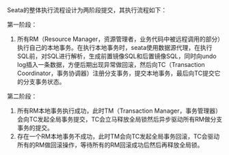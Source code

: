 Seata的整体执行流程设计为两阶段提交，其执行流程如下：

第一阶段：

1. 所有RM（Resource Manager，资源管理者，业务代码中被远程调用的部分）执行自己的本地事务。在执行本地事务时，seata使用数据源代理，在执行SQL前，对SQL进行解析，生成前置镜像SQL和后置镜像SQL，同时向undo log插入一条数据，方便后期出现异常做回滚，然后向TC（Transaction Coordinator，事务协调器）注册分支事务，提交本地事务，最后向TC提交它的分支事务状态。

第二阶段：

1. 所有RM本地事务执行成功，此时TM（Transaction Manager，事务管理器）会向TC发起全局事务提交，TC会立马释放全局锁然后异步驱动所有RM做分支事务的提交。
2. 存在一个RM本地事务不成功，此时TM会向TC发起全局事务回滚，TC会驱动所有的RM做回滚操作，等待所有的RM回滚成功后然后再释放全局锁。

